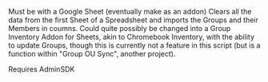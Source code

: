 Must be with a Google Sheet (eventually make as an addon)
Clears all the data from the first Sheet of a Spreadsheet and imports the Groups and their Members in coumns.  Could quite possibly be changed into a Group Inventory Addon for Sheets, akin to Chromebook Inventory, with the ability to update Groups, though this is currently not a feature in this script (but is a function within "Group OU Sync", another project).  

Requires AdminSDK
